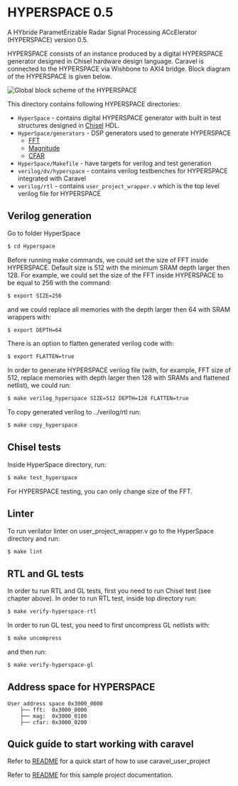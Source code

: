 # HYPERSPACE 0.5

A HYbride ParametErizable Radar Signal Processing ACcElerator (HYPERSPACE) version 0.5.

HYPERSPACE consists of an instance produced by a digital HYPERSPACE generator designed in Chisel hardware design language. Caravel is connected to the HYPERSPACE via Wishbone to AXI4 bridge. Block diagram of the HYPERSPACE is given below.

![Global block scheme of the HYPERSPACE](./HyperSpace/doc/HyperSpace.svg)

This directory contains following HYPERSPACE directories:

* `HyperSpace` -  contains digital HYPERSPACE generator with built in test structures designed in [Chisel](http://www.chisel-lang.org) HDL.
*  `HyperSpace/generators` - DSP generators used to generate HYPERSPACE
     * [FFT](https://github.com/milovanovic/sdf-fft)
     * [Magnitude](https://github.com/milovanovic/logMagMux)
     * [CFAR](https://github.com/milovanovic/cfar)
*  `HyperSpace/Makefile` - have targets for verilog and test generation
* `verilog/dv/hyperspace` - contains verilog testbenches for HYPERSPACE integrated with Caravel
* `verilog/rtl` - contains `user_project_wrapper.v` which is the top level verilog file for HYPERSPACE

## Verilog generation
Go to folder HyperSpace
```sh
$ cd Hyperspace
```

Before running make commands, we could set the size of FFT inside HYPERSPACE. Default size is 512 with the minimum SRAM depth larger then 128. For example, we could set the size of the FFT inside HYPERSPACE to be equal to 256 with the command:
```sh
$ export SIZE=256
```
and we could replace all memories with the depth larger then 64 with SRAM wrappers with:
```sh
$ export DEPTH=64
```
There is an option to flatten generated verilog code with:
```sh
$ export FLATTEN=true
```

In order to generate HYPERSPACE verilog file (with, for example, FFT size of 512, replace memories with depth larger then 128 with SRAMs and flattened netlist), we could run:
```sh
$ make verilog_hyperspace SIZE=512 DEPTH=128 FLATTEN=true
```
To copy generated verilog to ../verilog/rtl run:
```sh
$ make copy_hyperspace
```
## Chisel tests

Inside HyperSpace directory, run:
```sh
$ make test_hyperspace
```
For HYPERSPACE testing, you can only change size of the FFT.

## Linter

To run verilator linter on user_project_wrapper.v go to the HyperSpace directory and run:
```sh
$ make lint
```

## RTL and GL tests
In order tu run RTL and GL tests, first you need to run Chisel test (see chapter above). 
In order to run RTL test, inside top directory run:
```sh
$ make verify-hyperspace-rtl
```
In order to run GL test, you need to first uncompress GL netlists with:
```sh
$ make uncompress
```
and then run:
```sh
$ make verify-hyperspace-gl
```

## Address space for HYPERSPACE
```
User address space 0x3000_0000
    ├── fft:  0x3000_0000
    ├── mag:  0x3000_0100
    ├── cfar: 0x3000_0200
```

## Quick guide to start working with caravel

Refer to [README](docs/source/quickstart.rst) for a quick start of how to use caravel_user_project

Refer to [README](docs/source/index.rst) for this sample project documentation. 


